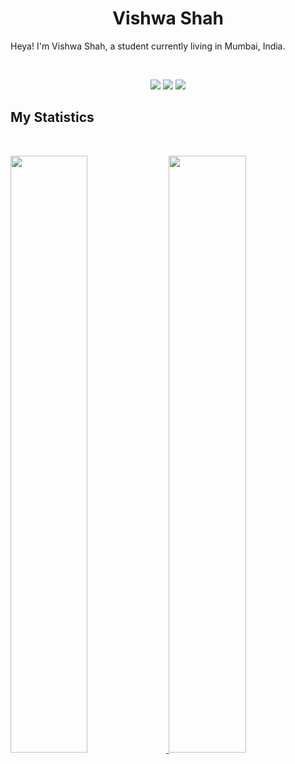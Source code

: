 <h1 align="center">
  <b>Vishwa Shah</b>
</h1>

Heya! I'm Vishwa Shah, a student currently living in Mumbai, India.

<br>

<p>
<div align="center">
  <img src="https://img.shields.io/badge/-HTML-c58545?style=for-the-badge&logo=html5&logoColor=c58545&labelColor=282828">
  <img src="https://img.shields.io/badge/-CSS-d1a01f?style=for-the-badge&logo=css3&logoColor=d1a01f&labelColor=282828">
  <img src="https://img.shields.io/badge/-Python-98b982?style=for-the-badge&logo=python&logoColor=98b982&labelColor=282828">
</div>
</p>

<!-- 
<div align="center">
  <a href="https://open.spotify.com/user/6s6pbtefezpookh8gwnkko15v">
    <img src="https://readme-spotify-tingz.vercel.app/api/now-playing">
  </a>
</div>
 -->
## My Statistics

<br/>
<p align="left">
  <a href="9vishwashah">
  <img width="49.5%" src="https://github-readme-stats.vercel.app/api?username=9vishwashah&show_icons=true&theme=gruvbox&hide_border=true" />
    <img width="49.5%" src="https://github-readme-streak-stats.herokuapp.com/?user=9vishwashah&theme=gruvbox&hide_border=true" />
  </a>
</p>
<br>

